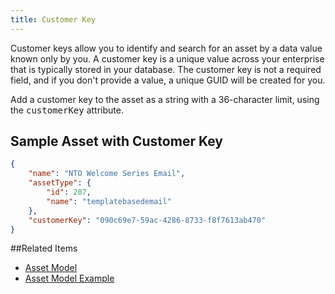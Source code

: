```yaml
---
title: Customer Key
---
```


Customer keys allow you to identify and search for an asset by a data value known only by you. A customer key is a unique value across your enterprise that is typically stored in your database. The customer key is not a required field, and if you don't provide a value, a unique GUID will be created for you.

Add a customer key to the asset as a string with a 36-character limit, using the <samp class="codeph nolang">customerKey</samp> attribute.

## Sample Asset with Customer Key
```json
{
    "name": "NTO Welcome Series Email",
    "assetType": {
        "id": 207,
        "name": "templatebasedemail"
    },
    "customerKey": "090c69e7-59ac-4286-8733-f8f7613ab470"
}
```
##Related Items
* [Asset Model](asset-model.htm)
* [Asset Model Example](asset_model_examples.htm)